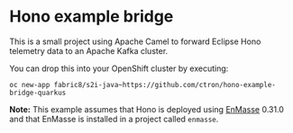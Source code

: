 # Hono example bridge

This is a small project using Apache Camel to forward Eclipse Hono telemetry data to an
Apache Kafka cluster.

You can drop this into your OpenShift cluster by executing:

    oc new-app fabric8/s2i-java~https://github.com/ctron/hono-example-bridge-quarkus

**Note:** This example assumes that Hono is deployed using [EnMasse](https://enmasse.io) 0.31.0
and that EnMasse is installed in a project called `enmasse`.
